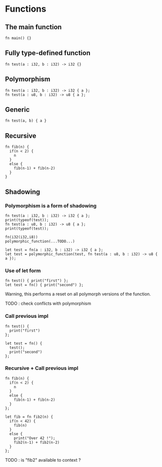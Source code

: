 # Functions

## The main function

```
fn main() {}
```

## Fully type-defined function

```
fn test(a : i32, b : i32) -> i32 {}
```

## Polymorphism

```
fn test(a : i32, b : i32) -> i32 { a };
fn test(a : u8, b : i32) -> u8 { a };
```

## Generic

```
fn test(a, b) { a }
```

## Recursive

```
fn fib(n) {
  if(n < 2) {
    n
  }
  else {
    fib(n-1) + fib(n-2)
  }
}
```

## Shadowing

### Polymorphism is a form of shadowing

```
fn test(a : i32, b : i32) -> i32 { a };
print(typeof(test));
fn test(a : u8, b : i32) -> u8 { a };
print(typeof(test));
```

```
fn(i32(i32,i8))
polymorphic_function(...TODO...)
```

```
let test = fn(a : i32, b : i32) -> i32 { a };
let test = polymorphic_function(test, fn test(a : u8, b : i32) -> u8 { a });
```

### Use of let form

```
fn test() { print("first") };
let test = fn() { print("second") };
```

Warning, this performs a reset on all polymorph versions of the function.

TODO : check conflicts with polymorphism

### Call previous impl

```
fn test() {
  print("first")
};

let test = fn() {
  test();
  print("second")
};
```

### Recursive + Call previous impl

```
fn fib(n) {
  if(n < 2) {
    n
  }
  else {
    fib(n-1) + fib(n-2)
  }
};

let fib = fn fib2(n) {
  if(n < 42) {
    fib(n)
  }
  else {
    print("Over 42 !");
    fib2(n-1) + fib2(n-2)
  }
};
```

TODO : is "fib2" available to context ?